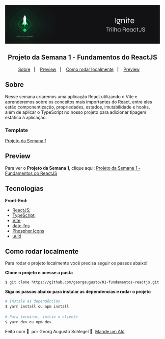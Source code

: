 <img alt="Ignite ReactJS" src="https://github.com/georgaugusto/ignite-react-js/blob/main/public/ignite-react.png" />
<h2 align="center">
  Projeto da Semana 1 - Fundamentos do ReactJS
</h2>

<p align="center">
  <a href="#Sobre">Sobre</a>&nbsp;&nbsp;&nbsp;|&nbsp;&nbsp;&nbsp;
  <a href="#Preview">Preview</a>&nbsp;&nbsp;&nbsp;|&nbsp;&nbsp;&nbsp;
  <a href="#Como-rodar-localmente">Como rodar localmente</a>&nbsp;&nbsp;&nbsp;|&nbsp;&nbsp;&nbsp;
  <a href="#Preview">Preview</a>&nbsp;&nbsp;&nbsp;&nbsp;&nbsp;&nbsp;
</p>

## Sobre
Nesse semana criaremos uma aplicação React utilizando o Vite e aprenderemos sobre os conceitos mais importantes do React, entre eles estão componentização, propriedades, estados, imutabilidade e hooks, além de aplicar o TypeScript no nosso projeto para adicionar tipagem estática à aplicação.


### Template

[Projeto da Semana 1](https://www.figma.com/community/file/1113573231685349036)

## Preview
Para ver o **Projeto da Semana 1**, clique aqui: [Projeto da Semana 1 - Fundamentos do ReactJS](https://ignitefeed.netlify.app/)</br>

## Tecnologias

**Front-End:**
- [ReactJS](https://nextjs.org/);
- [TypeScript](https://www.typescriptlang.org/);
- [Vite](https://vitejs.dev/);
- [date-fns](https://date-fns.org/)
- [Phosphor Icons](https://phosphoricons.com/)
- [uuid](https://github.com/uuidjs/uuid)


## Como rodar localmente

Para rodar o projeto localmente você precisa seguir os passos abaixo!

**Clone o projeto e acesse a pasta**


```bash
$ git clone https://github.com/georgaugusto/01-fundamentos-reactjs.git && cd 01-fundamentos-reactjs
```

**Siga os passos abaixo para instalar as dependencias e rodar o projeto**

```bash
# Instale as dependências
$ yarn install ou npm install

# Para terminar, inicie o cliente
$ yarn dev ou npm dev
```

Feito com 💜 &nbsp;por Georg Augusto Schlegel 👋 &nbsp;[Mande um Aló](https://www.linkedin.com/in/georgaugusto/)
